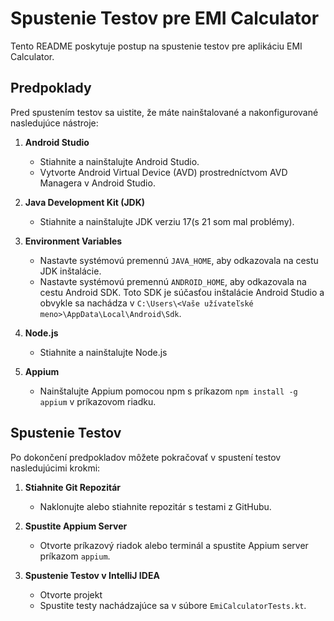 # Spustenie Testov pre EMI Calculator

Tento README poskytuje postup na spustenie testov pre aplikáciu EMI Calculator.

## Predpoklady

Pred spustením testov sa uistite, že máte nainštalované a nakonfigurované nasledujúce nástroje:

1. **Android Studio**
   - Stiahnite a nainštalujte Android Studio.
   - Vytvorte Android Virtual Device (AVD) prostredníctvom AVD Managera v Android Studio.

2. **Java Development Kit (JDK)**
   - Stiahnite a nainštalujte JDK verziu 17(s 21 som mal problémy).

3. **Environment Variables**
   - Nastavte systémovú premennú `JAVA_HOME`, aby odkazovala na cestu JDK inštalácie.
   - Nastavte systémovú premennú `ANDROID_HOME`, aby odkazovala na cestu Android SDK. Toto SDK je súčasťou inštalácie Android Studio a obvykle sa nachádza v `C:\Users\<Vaše užívateľské meno>\AppData\Local\Android\Sdk`.

4. **Node.js**
   - Stiahnite a nainštalujte Node.js

5. **Appium**
   - Nainštalujte Appium pomocou npm s príkazom `npm install -g appium` v príkazovom riadku.

## Spustenie Testov

Po dokončení predpokladov môžete pokračovať v spustení testov nasledujúcimi krokmi:

1. **Stiahnite Git Repozitár**
   - Naklonujte alebo stiahnite repozitár s testami z GitHubu.

2. **Spustite Appium Server**
   - Otvorte príkazový riadok alebo terminál a spustite Appium server príkazom `appium`.

3. **Spustenie Testov v IntelliJ IDEA**
   - Otvorte projekt
   - Spustite testy nachádzajúce sa v súbore `EmiCalculatorTests.kt`.

